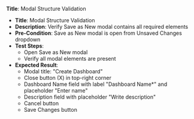 **Title**: Modal Structure Validation

* **Title**: Modal Structure Validation
* **Description**: Verify Save as New modal contains all required elements
* **Pre-Condition**: Save as New modal is open from Unsaved Changes dropdown
* **Test Steps**:
  * Open Save as New modal
  * Verify all modal elements are present
* **Expected Result**:
  * Modal title: "Create Dashboard"
  * Close button (X) in top-right corner
  * Dashboard Name field with label "Dashboard Name*" and placeholder "Enter name"
  * Description field with placeholder "Write description"
  * Cancel button
  * Save Changes button
